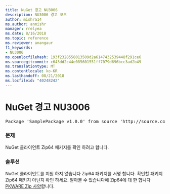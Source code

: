 ```yaml
---
title: NuGet 경고 NU3006
description: NU3006 경고 코드
author: mishra14
ms.author: anmishr
manager: rrelyea
ms.date: 8/16/2018
ms.topic: reference
ms.reviewer: anangaur
f1_keywords:
- NU3006
ms.openlocfilehash: 193f2328558013509d2a6147432539448f291ce6
ms.sourcegitcommit: c643dd2c44e085601551ff7079d696bcc3ad2b49
ms.translationtype: MT
ms.contentlocale: ko-KR
ms.lasthandoff: 08/21/2018
ms.locfileid: "40248242"
---
```

# <a name="nuget-warning-nu3006"></a>NuGet 경고 NU3006

<pre>Package 'SamplePackage v1.0.0' from source 'http://source.com/index.json': Signed Zip64 packages are not supported.</pre>

### <a name="issue"></a>문제

NuGet 클라이언트 Zip64 패키지를 확인 하려고 합니다.


### <a name="solution"></a>솔루션

NuGet 클라이언트를 지원 하지 않습니다 Zip64 패키지를 서명 합니다. 확인할 패키지 Zip64 패키지 아닌지 확인 하세요. 알아볼 수 있습니다에 Zip64에 대 한 합니다 [PKWARE Zip 사양](https://pkware.cachefly.net/webdocs/casestudies/APPNOTE.TXT)합니다.


